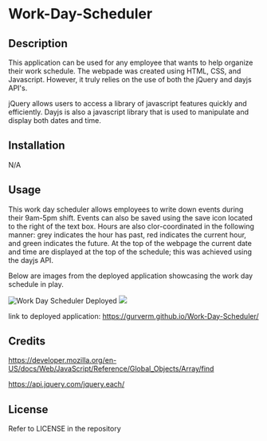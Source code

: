 # Work-Day-Scheduler

## Description

This application can be used for any employee that wants to help organize their work schedule. The webpade was created using HTML, CSS, and Javascript. However, it truly relies on the use of both the jQuery and dayjs API's. 

jQuery allows users to access a library of javascript features quickly and efficiently. Dayjs is also a javascript library that is used to manipulate and display both dates and time.


## Installation

N/A

## Usage

This work day scheduler allows employees to write down events during their 9am-5pm shift. Events can also be saved using the save icon located to the right of the text box. Hours are also clor-coordinated in the following manner: grey indicates the hour has past, red indicates the current hour, and green indicates the future. At the top of the webpage the current date and time are displayed at the top of the schedule; this was achieved using the dayjs API.



Below are images from the deployed application showcasing the work day schedule in play.



![Work Day Scheduler Deployed](/assets/images/alertBox.PNG)
![](/assets/images/Deployed.PNG)


link to deployed application: https://gurverm.github.io/Work-Day-Scheduler/ 
## Credits

https://developer.mozilla.org/en-US/docs/Web/JavaScript/Reference/Global_Objects/Array/find 

https://api.jquery.com/jquery.each/ 



## License

Refer to LICENSE in the repository